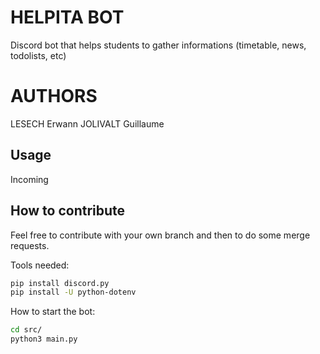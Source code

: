 # HELPITA BOT
Discord bot that helps students to gather informations (timetable, news, todolists, etc)

# AUTHORS
LESECH Erwann
JOLIVALT Guillaume

## Usage
Incoming

## How to contribute

Feel free to contribute with your own branch and then to do some merge requests.

Tools needed:
```sh
pip install discord.py
pip install -U python-dotenv
```

How to start the bot:
```sh
cd src/
python3 main.py
```